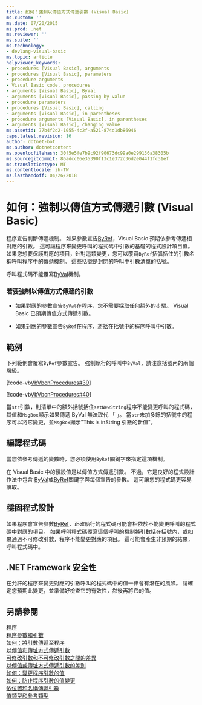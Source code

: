 ```yaml
---
title: 如何：強制以傳值方式傳遞引數 (Visual Basic)
ms.custom: ''
ms.date: 07/20/2015
ms.prod: .net
ms.reviewer: ''
ms.suite: ''
ms.technology:
- devlang-visual-basic
ms.topic: article
helpviewer_keywords:
- procedures [Visual Basic], arguments
- procedures [Visual Basic], parameters
- procedure arguments
- Visual Basic code, procedures
- arguments [Visual Basic], ByVal
- arguments [Visual Basic], passing by value
- procedure parameters
- procedures [Visual Basic], calling
- arguments [Visual Basic], in parentheses
- procedure arguments [Visual Basic], in parentheses
- arguments [Visual Basic], changing value
ms.assetid: 77b4f2d2-1055-4c2f-a521-874d1db86946
caps.latest.revision: 16
author: dotnet-bot
ms.author: dotnetcontent
ms.openlocfilehash: 30f5e5fe7b9c92f90673dc99a0e299136a38305b
ms.sourcegitcommit: 86adcc06e35390f13c1e372c36d2e044f1fc31ef
ms.translationtype: MT
ms.contentlocale: zh-TW
ms.lasthandoff: 04/26/2018
---
```

# <a name="how-to-force-an-argument-to-be-passed-by-value-visual-basic"></a>如何：強制以傳值方式傳遞引數 (Visual Basic)
程序宣告判斷傳遞機制。 如果參數宣告[ByRef](../../../../visual-basic/language-reference/modifiers/byref.md)，Visual Basic 預期依參考傳遞相對應的引數。 這可讓程序來變更呼叫的程式碼中引數的基礎的程式設計項目值。 如果您想要保護對應的項目，針對這類變更，您可以覆寫`ByRef`括弧括住的引數名稱呼叫程序中的傳遞機制。 這些括號是封閉的呼叫中引數清單的括號。  
  
 呼叫程式碼不能覆寫[ByVal](../../../../visual-basic/language-reference/modifiers/byval.md)機制。  
  
### <a name="to-force-an-argument-to-be-passed-by-value"></a>若要強制以傳值方式傳遞的引數  
  
-   如果對應的參數宣告`ByVal`在程序，您不需要採取任何額外的步驟。 Visual Basic 已預期傳值方式傳遞引數。  
  
-   如果對應的參數宣告`ByRef`在程序，將括在括號中的程序呼叫中引數。  
  
## <a name="example"></a>範例  
 下列範例會覆寫`ByRef`參數宣告。 強制執行的呼叫中`ByVal`，請注意括號內的兩個層級。  
  
 [!code-vb[VbVbcnProcedures#39](./codesnippet/VisualBasic/how-to-force-an-argument-to-be-passed-by-value_1.vb)]  
  
 [!code-vb[VbVbcnProcedures#40](./codesnippet/VisualBasic/how-to-force-an-argument-to-be-passed-by-value_2.vb)]  
  
 當`str`引數，則清單中的額外括號括住`setNewString`程序不能變更呼叫的程式碼，其值和`MsgBox`顯示如果傳遞 ByVal 無法取代 「 」。 當`str`未加多餘的括號中的程序可以將它變更，並`MsgBox`顯示"This is inString 引數的新值"。  
  
## <a name="compiling-the-code"></a>編譯程式碼  
 當您依參考傳遞的變數時，您必須使用`ByRef`關鍵字來指定這項機制。  
  
 在 Visual Basic 中的預設值是以傳值方式傳遞引數。 不過，它是良好的程式設計作法中包含  [ByVal](../../../../visual-basic/language-reference/modifiers/byval.md)或[ByRef](../../../../visual-basic/language-reference/modifiers/byref.md)關鍵字與每個宣告的參數。 這可讓您的程式碼更容易讀取。  
  
## <a name="robust-programming"></a>穩固程式設計  
 如果程序會宣告參數[ByRef](../../../../visual-basic/language-reference/modifiers/byref.md)，正確執行的程式碼可能會相依於不能變更呼叫的程式碼中對應的項目。 如果呼叫程式碼覆寫這個呼叫的機制將引數括在括號內，或如果通過不可修改引數，程序不能變更對應的項目。 這可能會產生非預期的結果，呼叫程式碼中。  
  
## <a name="net-framework-security"></a>.NET Framework 安全性  
 在允許的程序來變更對應的引數呼叫的程式碼中的值一律會有潛在的風險。 請確定您預期此變更，並準備好檢查它的有效性，然後再將它的值。  
  
## <a name="see-also"></a>另請參閱  
 [程序](./index.md)  
 [程序參數和引數](./procedure-parameters-and-arguments.md)  
 [如何：將引數傳遞至程序](./how-to-pass-arguments-to-a-procedure.md)  
 [以傳值和傳址方式傳遞引數](./passing-arguments-by-value-and-by-reference.md)  
 [可修改引數和不可修改引數之間的差異](./differences-between-modifiable-and-nonmodifiable-arguments.md)  
 [以傳值或傳址方式傳遞引數的差別](./differences-between-passing-an-argument-by-value-and-by-reference.md)  
 [如何：變更程序引數的值](./how-to-change-the-value-of-a-procedure-argument.md)  
 [如何：防止程序引數的值變更](./how-to-protect-a-procedure-argument-against-value-changes.md)  
 [依位置和名稱傳遞引數](./passing-arguments-by-position-and-by-name.md)  
 [值類型和參考類型](../../../../visual-basic/programming-guide/language-features/data-types/value-types-and-reference-types.md)
